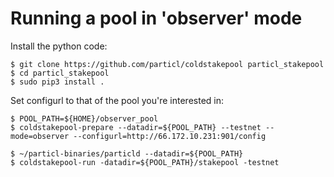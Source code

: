 # Running a pool in 'observer' mode

Install the python code:

```
$ git clone https://github.com/particl/coldstakepool particl_stakepool
$ cd particl_stakepool
$ sudo pip3 install .
```

Set configurl to that of the pool you're interested in:

```
$ POOL_PATH=${HOME}/observer_pool
$ coldstakepool-prepare --datadir=${POOL_PATH} --testnet --mode=observer --configurl=http://66.172.10.231:901/config
```

```
$ ~/particl-binaries/particld --datadir=${POOL_PATH}
$ coldstakepool-run -datadir=${POOL_PATH}/stakepool -testnet
```
